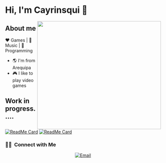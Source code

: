 

# Hi, I'm Cayrinsqui 🐸

<img align="right" width="400" height="350" src="https://github.com/rodRigocaU/rodRigocaU/blob/main/myprofile.gif">

## About me

:heart: Games | :black_heart: Music | :blue_heart: Programming

- :earth_americas: I'm from Arequipa
- :video_game: I like to play video games


## Work in progress.....
<div align=left>

[![ReadMe Card](https://github-readme-stats.vercel.app/api/pin/?username=itsbeenalongday&repo=Problem-Solving&theme=radical)](https://github.com/Itsbeenalongday/Problem-Solving)
[![ReadMe Card](https://github-readme-stats.vercel.app/api/pin/?username=itsbeenalongday&repo=Web&theme=cobalt)](https://github.com/Itsbeenalongday/Web)

</div>


<h3> 🤝🏻 &nbsp;Connect with Me </h3>

<p align="center">
<a href="rodrigo.cayro@ucsp.edu.pe"><img alt="Email" src="https://img.shields.io/badge/Email-avsingh@umass.edu-blue?style=flat-square&logo=gmail"></a>
</p>
<!--
**rodRigocaU/rodRigocaU** is a ✨ _special_ ✨ repository because its `README.md` (this file) appears on your GitHub profile.

Here are some ideas to get you started:



- 🔭 I’m currently working on ...
- 🌱 I’m currently learning ...
- 👯 I’m looking to collaborate on ...
- 🤔 I’m looking for help with ...
- 💬 Ask me about ...
- 📫 How to reach me: ...
- 😄 Pronouns: ...
- ⚡ Fun fact: ...
-->
